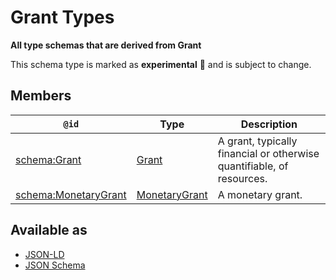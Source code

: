# Grant Types

**All type schemas that are derived from Grant**

This schema type is marked as **experimental** 🧪 and is subject to change.

## Members

| `@id`                                                    | Type                              | Description                                                           |
| -------------------------------------------------------- | --------------------------------- | --------------------------------------------------------------------- |
| [schema:Grant](https://schema.org/Grant)                 | [Grant](Grant.md)                 | A grant, typically financial or otherwise quantifiable, of resources. |
| [schema:MonetaryGrant](https://schema.org/MonetaryGrant) | [MonetaryGrant](MonetaryGrant.md) | A monetary grant.                                                     |

## Available as

- [JSON-LD](https://schema.stenci.la/stencila.jsonld)
- [JSON Schema](https://schema.stenci.la/v1/GrantTypes.schema.json)
